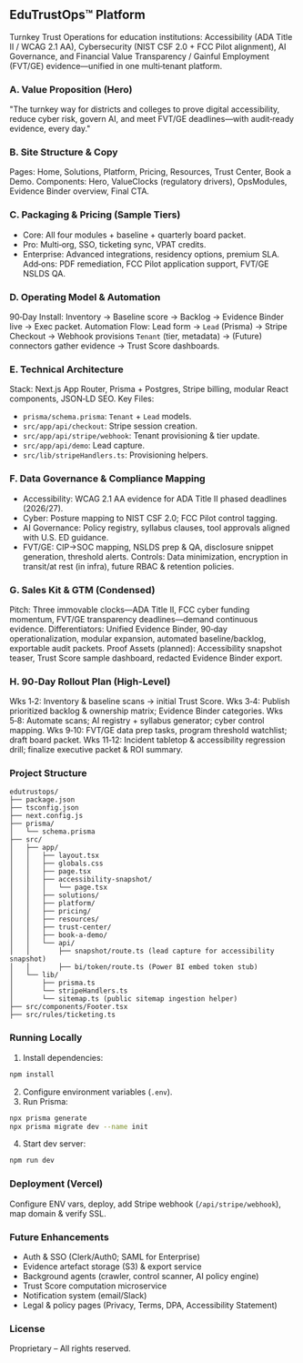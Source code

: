 ## EduTrustOps™ Platform

Turnkey Trust Operations for education institutions: Accessibility (ADA Title II / WCAG 2.1 AA), Cybersecurity (NIST CSF 2.0 + FCC Pilot alignment), AI Governance, and Financial Value Transparency / Gainful Employment (FVT/GE) evidence—unified in one multi‑tenant platform.

### A. Value Proposition (Hero)
"The turnkey way for districts and colleges to prove digital accessibility, reduce cyber risk, govern AI, and meet FVT/GE deadlines—with audit‑ready evidence, every day."

### B. Site Structure & Copy
Pages: Home, Solutions, Platform, Pricing, Resources, Trust Center, Book a Demo. Components: Hero, ValueClocks (regulatory drivers), OpsModules, Evidence Binder overview, Final CTA.

### C. Packaging & Pricing (Sample Tiers)
- Core: All four modules + baseline + quarterly board packet.
- Pro: Multi‑org, SSO, ticketing sync, VPAT credits.
- Enterprise: Advanced integrations, residency options, premium SLA.
Add‑ons: PDF remediation, FCC Pilot application support, FVT/GE NSLDS QA.

### D. Operating Model & Automation
90‑Day Install: Inventory → Baseline score → Backlog → Evidence Binder live → Exec packet.
Automation Flow: Lead form → `Lead` (Prisma) → Stripe Checkout → Webhook provisions `Tenant` (tier, metadata) → (Future) connectors gather evidence → Trust Score dashboards.

### E. Technical Architecture
Stack: Next.js App Router, Prisma + Postgres, Stripe billing, modular React components, JSON‑LD SEO.
Key Files:
- `prisma/schema.prisma`: `Tenant` + `Lead` models.
- `src/app/api/checkout`: Stripe session creation.
- `src/app/api/stripe/webhook`: Tenant provisioning & tier update.
- `src/app/api/demo`: Lead capture.
- `src/lib/stripeHandlers.ts`: Provisioning helpers.

### F. Data Governance & Compliance Mapping
- Accessibility: WCAG 2.1 AA evidence for ADA Title II phased deadlines (2026/27).
- Cyber: Posture mapping to NIST CSF 2.0; FCC Pilot control tagging.
- AI Governance: Policy registry, syllabus clauses, tool approvals aligned with U.S. ED guidance.
- FVT/GE: CIP→SOC mapping, NSLDS prep & QA, disclosure snippet generation, threshold alerts.
Controls: Data minimization, encryption in transit/at rest (in infra), future RBAC & retention policies.

### G. Sales Kit & GTM (Condensed)
Pitch: Three immovable clocks—ADA Title II, FCC cyber funding momentum, FVT/GE transparency deadlines—demand continuous evidence.
Differentiators: Unified Evidence Binder, 90‑day operationalization, modular expansion, automated baseline/backlog, exportable audit packets.
Proof Assets (planned): Accessibility snapshot teaser, Trust Score sample dashboard, redacted Evidence Binder export.

### H. 90‑Day Rollout Plan (High-Level)
Wks 1‑2: Inventory & baseline scans → initial Trust Score.
Wks 3‑4: Publish prioritized backlog & ownership matrix; Evidence Binder categories.
Wks 5‑8: Automate scans; AI registry + syllabus generator; cyber control mapping.
Wks 9‑10: FVT/GE data prep tasks, program threshold watchlist; draft board packet.
Wks 11‑12: Incident tabletop & accessibility regression drill; finalize executive packet & ROI summary.

### Project Structure
```
edutrustops/
├── package.json
├── tsconfig.json
├── next.config.js
├── prisma/
│   └── schema.prisma
├── src/
│   ├── app/
│   │   ├── layout.tsx
│   │   ├── globals.css
│   │   ├── page.tsx
│   │   ├── accessibility-snapshot/
│   │   │   └── page.tsx
│   │   ├── solutions/
│   │   ├── platform/
│   │   ├── pricing/
│   │   ├── resources/
│   │   ├── trust-center/
│   │   ├── book-a-demo/
│   │   └── api/
│   │       ├── snapshot/route.ts (lead capture for accessibility snapshot)
│   │       ├── bi/token/route.ts (Power BI embed token stub)
│   └── lib/
│       ├── prisma.ts
│       └── stripeHandlers.ts
│       └── sitemap.ts (public sitemap ingestion helper)
├── src/components/Footer.tsx
├── src/rules/ticketing.ts
```

### Running Locally
1. Install dependencies:
```bash
npm install
```
2. Configure environment variables (`.env`).
3. Run Prisma:
```bash
npx prisma generate
npx prisma migrate dev --name init
```
4. Start dev server:
```bash
npm run dev
```

### Deployment (Vercel)
Configure ENV vars, deploy, add Stripe webhook (`/api/stripe/webhook`), map domain & verify SSL.

### Future Enhancements
- Auth & SSO (Clerk/Auth0; SAML for Enterprise)
- Evidence artefact storage (S3) & export service
- Background agents (crawler, control scanner, AI policy engine)
- Trust Score computation microservice
- Notification system (email/Slack)
- Legal & policy pages (Privacy, Terms, DPA, Accessibility Statement)

### License
Proprietary – All rights reserved.
